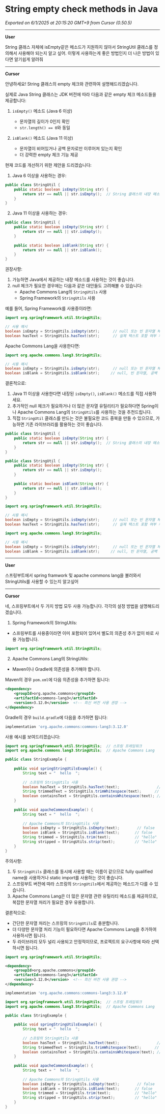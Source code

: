 # String empty check methods in Java
_Exported on 6/1/2025 at 20:15:20 GMT+9 from Cursor (0.50.5)_

---

**User**

String 클래스 자체에 isEmpty같은 메소드가 지원하지 않아서 StringUtil 클래스를 정의해서 사용해야 되는지 알고 싶어. 이렇게 사용하는게 좋은 방법인지 더 나은 방법이 있다면 알기쉽게 알려줘

---

**Cursor**

안녕하세요! String 클래스의 empty 체크와 관련하여 설명해드리겠습니다.

실제로 Java String 클래스는 JDK 버전에 따라 다음과 같은 empty 체크 메소드들을 제공합니다:

1. `isEmpty()` 메소드 (Java 6 이상)
   - 문자열의 길이가 0인지 확인
   - `str.length() == 0`와 동일

2. `isBlank()` 메소드 (Java 11 이상)
   - 문자열이 비어있거나 공백 문자로만 이루어져 있는지 확인
   - 더 강력한 empty 체크 기능 제공

현재 코드를 개선하기 위한 제안을 드리겠습니다:

1. Java 6 이상을 사용하는 경우:
```java
public class StringUtil {
    public static boolean isEmpty(String str) {
        return str == null || str.isEmpty();  // String 클래스의 내장 메소드 사용
    }
}
```

2. Java 11 이상을 사용하는 경우:
```java
public class StringUtil {
    public static boolean isEmpty(String str) {
        return str == null || str.isEmpty();
    }
    
    public static boolean isBlank(String str) {
        return str == null || str.isBlank();
    }
}
```

권장사항:
1. 가능하면 Java에서 제공하는 내장 메소드를 사용하는 것이 좋습니다.
2. null 체크가 필요한 경우에는 다음과 같은 대안들도 고려해볼 수 있습니다:
   - Apache Commons Lang의 `StringUtils` 사용
   - Spring Framework의 `StringUtils` 사용

예를 들어, Spring Framework를 사용중이라면:
```java
import org.springframework.util.StringUtils;

// 사용 예시
boolean isEmpty = StringUtils.isEmpty(str);      // null 또는 빈 문자열 체크
boolean hasText = StringUtils.hasText(str);      // 실제 텍스트 포함 여부 체크
```

Apache Commons Lang을 사용한다면:
```java
import org.apache.commons.lang3.StringUtils;

// 사용 예시
boolean isEmpty = StringUtils.isEmpty(str);      // null 또는 빈 문자열 체크
boolean isBlank = StringUtils.isBlank(str);     // null, 빈 문자열, 공백 문자열 체크
```

결론적으로:
1. Java 11 이상을 사용한다면 내장된 `isEmpty()`, `isBlank()` 메소드를 직접 사용하세요.
2. 추가적인 null 체크가 필요하거나 더 많은 문자열 유틸리티가 필요하다면 Spring이나 Apache Commons Lang의 `StringUtils`를 사용하는 것을 추천드립니다.
3. 직접 `StringUtil` 클래스를 만드는 것은 불필요한 코드 중복을 만들 수 있으므로, 가능하면 기존 라이브러리를 활용하는 것이 좋습니다.

```java
public class StringUtil {
    public static boolean isEmpty(String str) {
        return str == null || str.isEmpty();  // String 클래스의 내장 메소드 사용
    }
}
```

```java
public class StringUtil {
    public static boolean isEmpty(String str) {
        return str == null || str.isEmpty();
    }
    
    public static boolean isBlank(String str) {
        return str == null || str.isBlank();
    }
}
```

```java
import org.springframework.util.StringUtils;

// 사용 예시
boolean isEmpty = StringUtils.isEmpty(str);      // null 또는 빈 문자열 체크
boolean hasText = StringUtils.hasText(str);      // 실제 텍스트 포함 여부 체크
```

```java
import org.apache.commons.lang3.StringUtils;

// 사용 예시
boolean isEmpty = StringUtils.isEmpty(str);      // null 또는 빈 문자열 체크
boolean isBlank = StringUtils.isBlank(str);     // null, 빈 문자열, 공백 문자열 체크
```

---

**User**

스프링부트에서 spring framwork 및 apache commons lang을 불러와서 StringUtils를 사용할 수 있는지 알고싶어

---

**Cursor**

네, 스프링부트에서 두 가지 방법 모두 사용 가능합니다. 각각의 설정 방법을 설명해드리겠습니다.

1. Spring Framework의 StringUtils:
- 스프링부트를 사용중이라면 이미 포함되어 있어서 별도의 의존성 추가 없이 바로 사용 가능합니다.
```java
import org.springframework.util.StringUtils;
```

2. Apache Commons Lang의 StringUtils:
- Maven이나 Gradle에 의존성을 추가해야 합니다.

Maven의 경우 `pom.xml`에 다음 의존성을 추가하면 됩니다:
```xml
<dependency>
    <groupId>org.apache.commons</groupId>
    <artifactId>commons-lang3</artifactId>
    <version>3.12.0</version>  <!-- 최신 버전 사용 권장 -->
</dependency>
```

Gradle의 경우 `build.gradle`에 다음을 추가하면 됩니다:
```gradle
implementation 'org.apache.commons:commons-lang3:3.12.0'
```

사용 예시를 보여드리겠습니다:

```java
import org.springframework.util.StringUtils;  // 스프링 프레임워크
import org.apache.commons.lang3.StringUtils;  // Apache Commons Lang

public class StringExample {
    
    public void springStringUtilsExample() {
        String text = "  hello  ";
        
        // 스프링의 StringUtils 사용
        boolean hasText = StringUtils.hasText(text);                 // true
        String trimmedText = StringUtils.trimWhitespace(text);      // "hello"
        boolean containsText = StringUtils.containsWhitespace(text); // true
    }
    
    public void apacheCommonsExample() {
        String text = "  hello  ";
        
        // Apache Commons의 StringUtils 사용
        boolean isEmpty = StringUtils.isEmpty(text);        // false
        boolean isBlank = StringUtils.isBlank(text);       // false
        String trimmed = StringUtils.trim(text);           // "hello"
        String stripped = StringUtils.strip(text);         // "hello"
    }
}
```

주의사항:
1. 두 `StringUtils` 클래스를 동시에 사용할 때는 이름이 같으므로 fully qualified name을 사용하거나 static import를 사용하는 것이 좋습니다.
2. 스프링부트 버전에 따라 스프링의 `StringUtils`에서 제공하는 메소드가 다를 수 있습니다.
3. Apache Commons Lang은 더 많은 문자열 관련 유틸리티 메소드를 제공하므로, 복잡한 문자열 처리가 필요한 경우 유용합니다.

결론적으로:
- 간단한 문자열 처리는 스프링의 `StringUtils`로 충분합니다.
- 더 다양한 문자열 처리 기능이 필요하다면 Apache Commons Lang을 추가하여 사용하시면 됩니다.
- 두 라이브러리 모두 널리 사용되고 안정적이므로, 프로젝트의 요구사항에 따라 선택하시면 됩니다.

```java
import org.springframework.util.StringUtils;
```

```xml
<dependency>
    <groupId>org.apache.commons</groupId>
    <artifactId>commons-lang3</artifactId>
    <version>3.12.0</version>  <!-- 최신 버전 사용 권장 -->
</dependency>
```

```gradle
implementation 'org.apache.commons:commons-lang3:3.12.0'
```

```java
import org.springframework.util.StringUtils;  // 스프링 프레임워크
import org.apache.commons.lang3.StringUtils;  // Apache Commons Lang

public class StringExample {
    
    public void springStringUtilsExample() {
        String text = "  hello  ";
        
        // 스프링의 StringUtils 사용
        boolean hasText = StringUtils.hasText(text);                 // true
        String trimmedText = StringUtils.trimWhitespace(text);      // "hello"
        boolean containsText = StringUtils.containsWhitespace(text); // true
    }
    
    public void apacheCommonsExample() {
        String text = "  hello  ";
        
        // Apache Commons의 StringUtils 사용
        boolean isEmpty = StringUtils.isEmpty(text);        // false
        boolean isBlank = StringUtils.isBlank(text);       // false
        String trimmed = StringUtils.trim(text);           // "hello"
        String stripped = StringUtils.strip(text);         // "hello"
    }
}
```


